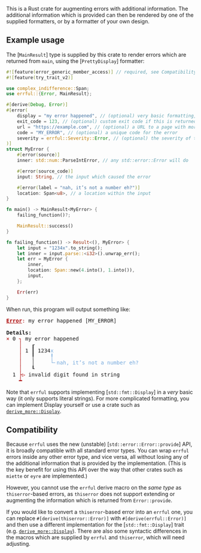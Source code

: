 This is a Rust crate for augmenting errors with additional information. The additional information which is provided
can then be rendered by one of the supplied formatters, or by a formatter of your own design.

## Example usage
The [`MainResult`] type is supplied by this crate to render errors which are returned from `main`, using the [`PrettyDisplay`] formatter:

```rust
#![feature(error_generic_member_access)] // required, see Compatibility below
#![feature(try_trait_v2)]

use complex_indifference::Span;
use errful::{Error, MainResult};

#[derive(Debug, Error)]
#[error(
    display = "my error happened", // (optional) very basic formatting, see below 
    exit_code = 123, // (optional) custom exit code if this is returned from `main` 
    url = "https://example.com", // (optional) a URL to a page with more information
    code = "MY_ERROR", // (optional) a unique code for the error
    severity = errful::Severity::Error, // (optional) the severity of the error
)]
struct MyError {
    #[error(source)]
    inner: std::num::ParseIntError, // any std::error::Error will do

    #[error(source_code)]
    input: String, // the input which caused the error

    #[error(label = "nah, it’s not a number eh?")]
    location: Span<u8>, // a location within the input
}

fn main() -> MainResult<MyError> {
    failing_function()?;

    MainResult::success()
}

fn failing_function() -> Result<(), MyError> {
    let input = "1234x".to_string();
    let inner = input.parse::<i32>().unwrap_err();
    let err = MyError {
        inner,
        location: Span::new(4.into(), 1.into()),
        input,
    };

    Err(err)
}
```

When run, this program will output something like:

<pre>
<span style='color:var(--red,#a00)'><b><u>Error</u></b></span><span style='color:var(--red,#a00)'>:</span> my error happened [MY_ERROR]<br/>
<b>Details:</b>
<span style='color:var(--red,#a00)'>×</span> 0 <span style='color:var(--red,#a00)'>┐</span> my error happened
<span style='color:var(--red,#a00)'>    │ </span>  ┎
<span style='color:var(--red,#a00)'>    │ </span>1 ┃ 1234<span style='color:#77aadd'>x</span>
<span style='color:var(--red,#a00)'>    │ </span>  ╿     <span style='color:#77aadd'>╿</span>
<span style='color:var(--red,#a00)'>    │ </span>  │ <span style='color:#77aadd'>    └╴nah, it’s not a number eh?</span>
<span style='color:var(--red,#a00)'>    │ </span>  ┖
  1 <span style='color:var(--red,#a00)'>├▷</span> invalid digit found in string
    <span style='color:var(--red,#a00)'>┷</span>
</pre>

Note that `errful` supports implementing [`std::fmt::Display`]
in a _very_ basic way (it only supports literal strings). For more
complicated formatting, you can implement Display yourself
or use a crate such as [`derive_more::Display`](https://docs.rs/derive_more/latest/derive_more/derive.Display.html).

## Compatibility

Because `errful` uses the new (unstable) [`std::error::Error::provide`] API, it is broadly compatible with all
standard error types. You can wrap `errful` errors inside any other error type, and vice versa, all
without losing any of the additional information that is provided by the implementation. (This is the key benefit for
using this API over the way that other crates such as `miette` or `eyre` are implemented.)

However, you cannot use the `errful` derive macro on the _same type_ as `thiserror`-based errors,
as `thiserror` does not support extending or augmenting the information which is returned from  `Error::provide`.

If you would like to convert a `thiserror`-based error into an `errful` one, you can replace `#[derive(thiserror::Error)]`
with `#[derive(errful::Error)]` and then use a different implementation for the [`std::fmt::Display`] trait
(e.g. [`derive_more::Display`](https://docs.rs/derive_more/latest/derive_more/derive.Display.html)). There are also some
syntactic differences in the macros which are supplied by `errful` and `thiserror`, which will need adjusting.
